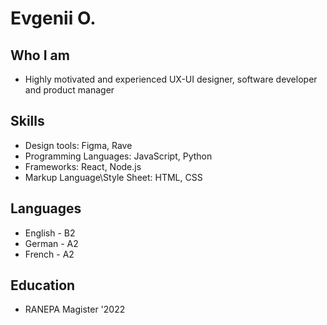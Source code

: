 # Evgenii O.

## Who I am
* Highly motivated and experienced UX-UI designer, software developer and product manager
## Skills
- Design tools: Figma, Rave
- Programming Languages: JavaScript, Python
- Frameworks: React, Node.js
- Markup Language\Style Sheet: HTML, CSS 
## Languages
* English - B2
* German - A2
* French - A2
## Education
* RANEPA Magister '2022